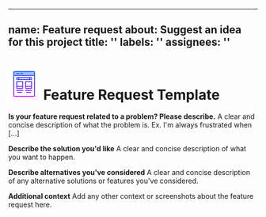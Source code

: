 ***

## name: Feature request&#xD;&#xA;about: Suggest an idea for this project&#xD;&#xA;title: ''&#xD;&#xA;labels: ''&#xD;&#xA;assignees: ''

# ![image info](/docs/assets/icons/icons8-template-64.png) Feature Request Template

**Is your feature request related to a problem? Please describe.** A clear and concise description of what the problem is. Ex. I'm always frustrated when \[...]

**Describe the solution you'd like** A clear and concise description of what you want to happen.

**Describe alternatives you've considered** A clear and concise description of any alternative solutions or features you've considered.

**Additional context** Add any other context or screenshots about the feature request here.
